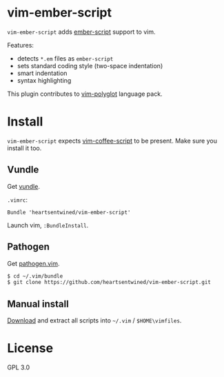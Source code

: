 # vim-ember-script

`vim-ember-script` adds [ember-script](http://emberscript.com/) support to vim.

Features:

* detects `*.em` files as `ember-script`
* sets standard coding style (two-space indentation)
* smart indentation
* syntax highlighting

This plugin contributes to [vim-polyglot](https://github.com/sheerun/vim-polyglot) language pack.

# Install

`vim-ember-script` expects [vim-coffee-script](https://github.com/kchmck/vim-coffee-script)
to be present. Make sure you install it too.

## Vundle

Get [vundle](https://github.com/gmarik/vundle).

`.vimrc`:

```vim
Bundle 'heartsentwined/vim-ember-script'
```

Launch vim, `:BundleInstall`.

## Pathogen

Get [pathogen.vim](https://github.com/tpope/vim-pathogen).

```sh
$ cd ~/.vim/bundle
$ git clone https://github.com/heartsentwined/vim-ember-script.git
```

## Manual install

[Download](https://github.com/heartsentwined/vim-ember-script/tags) and
extract all scripts into `~/.vim` / `$HOME\vimfiles`.

# License

GPL 3.0
